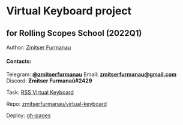 # Virtual Keyboard project

## for Rolling Scopes School (2022Q1)

Author: [Zmitser Furmanau](https://github.com/zmitserfurmanau)

#### Contacts:

Telegram: **[@zmitserfurmanau](https://t.me/zmitserfurmanau)**
Email: **[zmitserfurmanau@gmail.com](mailto:zmitserfurmanau@gmail.com)**
Discord: **Ƶmitser Furmanaŭ#2429**

Task: [RSS Virtual Keyboard](https://github.com/rolling-scopes-school/tasks/blob/master/tasks/virtual-keyboard/virtual-keyboard-en.md)

Repo: [zmitserfurmanau/virtual-keyboard](https://github.com/zmitserfurmanau/virtual-keyboard)

Deploy: [gh-pages](https://zmitserfurmanau.github.io/virtual-keyboard/)
